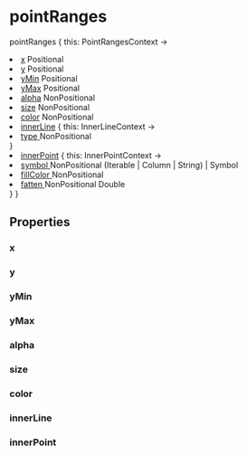 # pointRanges

<tldr>
<p><format style="bold" color="GoldenRod">pointRanges</format> <format style="italic">{ this: PointRangesContext -></format></p>
<list type="none">
<li>
<a href="#x"><format style="bold" color="CadetBlue">x</format></a> <format style="superscript">Positional</format>
<include from="properties.topic" element-id="signature-of-positional"/>
</li>
<li>
<a href="#y"><format style="bold" color="CadetBlue">y</format></a> <format style="superscript">Positional</format>
<include from="properties.topic" element-id="signature-of-positional"/>
</li>
<li>
<a href="#ymin"><format style="bold" color="CadetBlue">yMin</format></a> <format style="superscript">Positional</format>
<include from="properties.topic" element-id="signature-of-positional"/>
</li>
<li>
<a href="#ymax"><format style="bold" color="CadetBlue">yMax</format></a> <format style="superscript">Positional</format>
<include from="properties.topic" element-id="signature-of-positional"/>
</li>

<li>
<a href="#alpha"><format style="bold" color="DarkGray">alpha</format></a> <format style="superscript">NonPositional</format>
<include from="properties.topic" element-id="signature-of-nonpos-alpha"/>
</li>
<li>
<a href="#size"><format style="bold" color="DarkGray">size</format></a> <format style="superscript">NonPositional</format>
<include from="properties.topic" element-id="signature-of-nonpos-double"/>
</li>
<li>
<a href="#color"><format style="bold" color="DarkGray">color</format></a> <format style="superscript">NonPositional</format>
<include from="properties.topic" element-id="signature-of-nonpos-color"/>
</li>

<li>
<a href="#innerline"><format style="bold" color="DarkGray">innerLine</format></a>
<format style="italic">{ this: InnerLineContext -></format>
<list type="none">
    <li>
        <a href="#innerline-type">
            <format style="bold" color="DarkGray">type</format>
        </a>
        <format style="superscript">NonPositional</format>
        <include from="properties.topic" element-id="signature-of-nonpos-linetype"/>
    </li>
</list>
<format style="italic"> }</format>
</li>
<li>
<a href="#innerpoint"><format style="bold" color="DarkGray">innerPoint</format></a>
<format style="italic">{ this: InnerPointContext -></format>
<list type="none">
    <li>
        <a href="#innerpoint-symbol">
            <format style="bold" color="DarkGray">symbol</format>
        </a>
        <format style="superscript">NonPositional</format>
        <emphasis>(Iterable | Column | String) | Symbol</emphasis>
    </li>
    <li>
        <a href="#innerpoint-fillcolor">
            <format style="bold" color="DarkGray">fillColor</format>
        </a>
        <format style="superscript">NonPositional</format>
        <include from="properties.topic" element-id="signature-of-nonpos-color"/>
    </li>
    <li>
        <a href="#innerpoint-fatten">
            <format style="bold" color="DarkGray">fatten</format>
        </a>
        <format style="superscript">NonPositional</format>
        <emphasis>Double</emphasis>
    </li>
</list>
<format style="italic"> }</format>
</li>
</list>
<format style="italic">}</format>
</tldr>


## Properties

### x

<include from="properties.topic" element-id="x-property"/>

### y

<include from="properties.topic" element-id="y-property"/>

### yMin

<include from="properties.topic" element-id="yMin-property"/>

### yMax

<include from="properties.topic" element-id="yMax-property"/>

### alpha

<include from="properties.topic" element-id="alpha-property"/>

### size

<include from="properties.topic" element-id="size-property"/>

### color

<include from="properties.topic" element-id="color-property"/>

### innerLine

<chapter title="innerLine.type" collapsible="true" id="innerline-type">

<include from="properties.topic" element-id="type-property"/>

</chapter>

### innerPoint

<chapter title="innerPoint.symbol" collapsible="true" id="innerpoint-symbol">

<include from="properties.topic" element-id="symbol-property"/>

</chapter>

<chapter title="innerPoint.fillColor" collapsible="true" id="innerpoint-fillcolor">

<include from="properties.topic" element-id="fillColor-property"/>

</chapter>

<chapter title="innerPoint.fatten" collapsible="true" id="innerpoint-fatten">

<include from="properties.topic" element-id="fatten-property"/>

</chapter>
